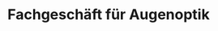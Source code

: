 ---
title: "Fachgeschäft für Augenoptik"
url: /borna/fachgeschaeft-fuer-augenoptik/
shop: Optiker
---